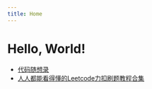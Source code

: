 ```yaml
---
title: Home
---
```


# Hello, World!

- [代码随想录](https://github.com/youngyangyang04/leetcode-master)
- [人人都能看得懂的Leetcode力扣刷题教程合集](https://www.bilibili.com/video/BV1wA411b7qZ/?vd_source=732aad737537e0444e67f426c13d1b75)
